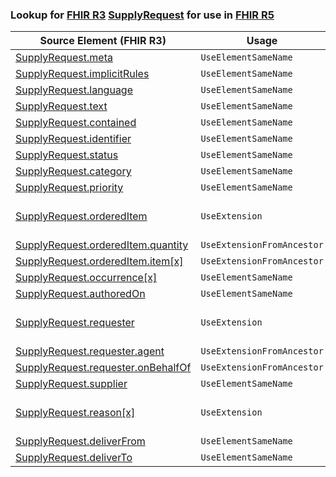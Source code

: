 ### Lookup for [FHIR R3](https://hl7.org/fhir/STU3/) [SupplyRequest](https://hl7.org/fhir/STU3/SupplyRequest.html) for use in [FHIR R5](https://hl7.org/fhir/R5/)

| Source Element (FHIR R3) | Usage | Target |
| -------------- | ----- | ------ |
| [SupplyRequest.meta](https://hl7.org/fhir/STU3/SupplyRequest.html#resource) | `UseElementSameName` | [SupplyRequest.meta](https://hl7.org/fhir/R5/SupplyRequest.html#resource) |
| [SupplyRequest.implicitRules](https://hl7.org/fhir/STU3/SupplyRequest.html#resource) | `UseElementSameName` | [SupplyRequest.implicitRules](https://hl7.org/fhir/R5/SupplyRequest.html#resource) |
| [SupplyRequest.language](https://hl7.org/fhir/STU3/SupplyRequest.html#resource) | `UseElementSameName` | [SupplyRequest.language](https://hl7.org/fhir/R5/SupplyRequest.html#resource) |
| [SupplyRequest.text](https://hl7.org/fhir/STU3/SupplyRequest.html#resource) | `UseElementSameName` | [SupplyRequest.text](https://hl7.org/fhir/R5/SupplyRequest.html#resource) |
| [SupplyRequest.contained](https://hl7.org/fhir/STU3/SupplyRequest.html#resource) | `UseElementSameName` | [SupplyRequest.contained](https://hl7.org/fhir/R5/SupplyRequest.html#resource) |
| [SupplyRequest.identifier](https://hl7.org/fhir/STU3/SupplyRequest.html#resource) | `UseElementSameName` | [SupplyRequest.identifier](https://hl7.org/fhir/R5/SupplyRequest.html#resource) |
| [SupplyRequest.status](https://hl7.org/fhir/STU3/SupplyRequest.html#resource) | `UseElementSameName` | [SupplyRequest.status](https://hl7.org/fhir/R5/SupplyRequest.html#resource) |
| [SupplyRequest.category](https://hl7.org/fhir/STU3/SupplyRequest.html#resource) | `UseElementSameName` | [SupplyRequest.category](https://hl7.org/fhir/R5/SupplyRequest.html#resource) |
| [SupplyRequest.priority](https://hl7.org/fhir/STU3/SupplyRequest.html#resource) | `UseElementSameName` | [SupplyRequest.priority](https://hl7.org/fhir/R5/SupplyRequest.html#resource) |
| [SupplyRequest.orderedItem](https://hl7.org/fhir/STU3/SupplyRequest.html#resource) | `UseExtension` | [http://hl7.org/fhir/3.0/StructureDefinition/extension-SupplyRequest.orderedItem](StructureDefinition-ext-R3-SupplyRequest.orderedItem.html) |
| [SupplyRequest.orderedItem.quantity](https://hl7.org/fhir/STU3/SupplyRequest.html#resource) | `UseExtensionFromAncestor` | - |
| [SupplyRequest.orderedItem.item[x]](https://hl7.org/fhir/STU3/SupplyRequest.html#resource) | `UseExtensionFromAncestor` | - |
| [SupplyRequest.occurrence[x]](https://hl7.org/fhir/STU3/SupplyRequest.html#resource) | `UseElementSameName` | [SupplyRequest.occurrence[x]](https://hl7.org/fhir/R5/SupplyRequest.html#resource) |
| [SupplyRequest.authoredOn](https://hl7.org/fhir/STU3/SupplyRequest.html#resource) | `UseElementSameName` | [SupplyRequest.authoredOn](https://hl7.org/fhir/R5/SupplyRequest.html#resource) |
| [SupplyRequest.requester](https://hl7.org/fhir/STU3/SupplyRequest.html#resource) | `UseExtension` | [http://hl7.org/fhir/3.0/StructureDefinition/extension-SupplyRequest.requester](StructureDefinition-ext-R3-SupplyRequest.requester.html) |
| [SupplyRequest.requester.agent](https://hl7.org/fhir/STU3/SupplyRequest.html#resource) | `UseExtensionFromAncestor` | - |
| [SupplyRequest.requester.onBehalfOf](https://hl7.org/fhir/STU3/SupplyRequest.html#resource) | `UseExtensionFromAncestor` | - |
| [SupplyRequest.supplier](https://hl7.org/fhir/STU3/SupplyRequest.html#resource) | `UseElementSameName` | [SupplyRequest.supplier](https://hl7.org/fhir/R5/SupplyRequest.html#resource) |
| [SupplyRequest.reason[x]](https://hl7.org/fhir/STU3/SupplyRequest.html#resource) | `UseExtension` | [http://hl7.org/fhir/3.0/StructureDefinition/extension-SupplyRequest.reason](StructureDefinition-ext-R3-SupplyRequest.reason.html) |
| [SupplyRequest.deliverFrom](https://hl7.org/fhir/STU3/SupplyRequest.html#resource) | `UseElementSameName` | [SupplyRequest.deliverFrom](https://hl7.org/fhir/R5/SupplyRequest.html#resource) |
| [SupplyRequest.deliverTo](https://hl7.org/fhir/STU3/SupplyRequest.html#resource) | `UseElementSameName` | [SupplyRequest.deliverTo](https://hl7.org/fhir/R5/SupplyRequest.html#resource) |
